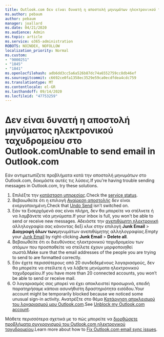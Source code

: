 ```yaml
---
title: Outlook.com δεν είναι δυνατή η αποστολή μηνυμάτων ηλεκτρονικού ταχυδρομείου
ms.author: pebaum
author: pebaum
manager: joallard
ms.date: 04/21/2020
ms.audience: Admin
ms.topic: article
ms.service: o365-administration
ROBOTS: NOINDEX, NOFOLLOW
localization_priority: Normal
ms.custom:
- "9000251"
- "1845"
- "1841"
ms.openlocfilehash: adb6dd3cc5a6a526b87dc74a6552759cc8db46ef
ms.sourcegitcommit: c6692ce0fa1358ec3529e59ca0ecdfdea4cdc759
ms.translationtype: MT
ms.contentlocale: el-GR
ms.lasthandoff: 09/14/2020
ms.locfileid: "47753259"
---
```

# <a name="unable-to-send-email-in-outlookcom"></a><span data-ttu-id="0b2ca-102">Δεν είναι δυνατή η αποστολή μηνύματος ηλεκτρονικού ταχυδρομείου στο Outlook.com</span><span class="sxs-lookup"><span data-stu-id="0b2ca-102">Unable to send email in Outlook.com</span></span>

<span data-ttu-id="0b2ca-103">Εάν αντιμετωπίζετε προβλήματα κατά την αποστολή μηνυμάτων στο Outlook.com, δοκιμάστε αυτές τις λύσεις.</span><span class="sxs-lookup"><span data-stu-id="0b2ca-103">If you're having trouble sending messages in Outlook.com, try these solutions.</span></span>

1. <span data-ttu-id="0b2ca-104">Επιλέξτε την [κατάσταση υπηρεσίας](https://go.microsoft.com/fwlink/p/?linkid=837482).</span><span class="sxs-lookup"><span data-stu-id="0b2ca-104">Check the [service status](https://go.microsoft.com/fwlink/p/?linkid=837482).</span></span> 
2. <span data-ttu-id="0b2ca-105">Βεβαιωθείτε ότι η επιλογή [Αναίρεση αποστολής](https://outlook.live.com/mail/options/mail/messageContent/undoSend) δεν είναι ενεργοποιημένη.</span><span class="sxs-lookup"><span data-stu-id="0b2ca-105">Check that [Undo Send](https://outlook.live.com/mail/options/mail/messageContent/undoSend) isn’t switched on.</span></span>
3. <span data-ttu-id="0b2ca-106">Εάν τα Εισερχόμενά σας είναι πλήρη, δεν θα μπορείτε να στέλνετε ή να λαμβάνετε νέα μηνύματα.</span><span class="sxs-lookup"><span data-stu-id="0b2ca-106">If your inbox is full, you won't be able to send or receive new messages.</span></span> <span data-ttu-id="0b2ca-107">Αδειάστε την [ανεπιθύμητη ηλεκτρονική](https://outlook.live.com/mail/junkemail) αλληλογραφία σας κάνοντας δεξί κλικ στην επιλογή **Junk Email**  >  **Διαγραφή όλων των**μηνυμάτων ανεπιθύμητης αλληλογραφίας.</span><span class="sxs-lookup"><span data-stu-id="0b2ca-107">Empty your [Junk Email](https://outlook.live.com/mail/junkemail) by right-clicking **Junk Email** > **Delete all**.</span></span>
4. <span data-ttu-id="0b2ca-108">Βεβαιωθείτε ότι οι διευθύνσεις ηλεκτρονικού ταχυδρομείου των ατόμων που προσπαθείτε να στείλετε έχουν μορφοποιηθεί σωστά.</span><span class="sxs-lookup"><span data-stu-id="0b2ca-108">Make sure that the email addresses of the people you are trying to send to are formatted correctly.</span></span>
5. <span data-ttu-id="0b2ca-109">Εάν έχετε περισσότερους από 20 συνδεδεμένους λογαριασμούς, δεν θα μπορείτε να στείλετε ή να λάβετε μηνύματα ηλεκτρονικού ταχυδρομείου.</span><span class="sxs-lookup"><span data-stu-id="0b2ca-109">If you have more than 20 connected accounts, you won’t be able to send or receive mail.</span></span>
6. <span data-ttu-id="0b2ca-110">Ο λογαριασμός σας μπορεί να έχει αποκλειστεί προσωρινά, επειδή παρατηρήσαμε κάποια ασυνήθιστη δραστηριότητα εισόδου.</span><span class="sxs-lookup"><span data-stu-id="0b2ca-110">Your account might be temporarily blocked because we noticed some unusual sign-in activity.</span></span> <span data-ttu-id="0b2ca-111">Ανατρέξτε στο θέμα [Κατάργηση αποκλεισμού του λογαριασμού μου Outlook.com](https://support.office.com/article/f4ad2701-d166-4d8b-8a6a-9af2a1f8a4c4).</span><span class="sxs-lookup"><span data-stu-id="0b2ca-111">See [Unblock my Outlook.com account](https://support.office.com/article/f4ad2701-d166-4d8b-8a6a-9af2a1f8a4c4).</span></span>

<span data-ttu-id="0b2ca-112">Μάθετε περισσότερα σχετικά με το πώς μπορείτε να [διορθώσετε προβλήματα συγχρονισμού του Outlook.com ηλεκτρονικού ταχυδρομείου](https://support.office.com/article/d39e3341-8d79-4bf1-b3c7-ded602233642).</span><span class="sxs-lookup"><span data-stu-id="0b2ca-112">Learn more about how to [Fix Outlook.com email sync issues](https://support.office.com/article/d39e3341-8d79-4bf1-b3c7-ded602233642).</span></span>